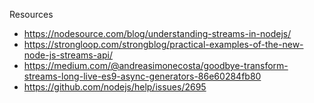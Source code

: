 Resources
- https://nodesource.com/blog/understanding-streams-in-nodejs/
- https://strongloop.com/strongblog/practical-examples-of-the-new-node-js-streams-api/
- https://medium.com/@andreasimonecosta/goodbye-transform-streams-long-live-es9-async-generators-86e60284fb80
- https://github.com/nodejs/help/issues/2695
